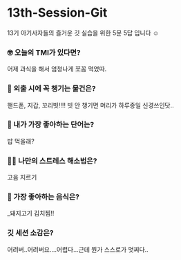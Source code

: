 # 13th-Session-Git
13기 아기사자들의 즐거운 깃 실습을 위한 5문 5답 입니다 ☺️

### 🤓 오늘의 TMI가 있다면?
어제 과식을 해서 엄청나게 쪼꼼 먹었따.

### 🎒 외출 시에 꼭 챙기는 물건은?
핸드폰, 지갑, 꼬리빗!!!! 빗 안 챙기면 머리가 하루종일 신경쓰인닷..

### 🤙 내가 가장 좋아하는 단어는?
밥 먹을래?

### 🧘‍♀️ 나만의 스트레스 해소법은?
고음 지르기

### 🍧 가장 좋아하는 음식은?
_돼지고기 김치찜!!

### 깃 세션 소감은?
어려버..어려버요....어렵다...근데 뭔가 스스로가 멋찌다..
